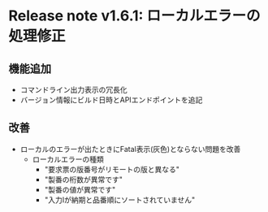 # Release note v1.6.1: ローカルエラーの処理修正

## 機能追加
- コマンドライン出力表示の冗長化
- バージョン情報にビルド日時とAPIエンドポイントを追記

## 改善
- ローカルのエラーが出たときにFatal表示(灰色)とならない問題を改善
    - ローカルエラーの種類
        - "要求票の版番号がリモートの版と異なる"
        - "製番の桁数が異常です"
        - "製番の値が異常です"
        - "入力Iが納期と品番順にソートされていません"
